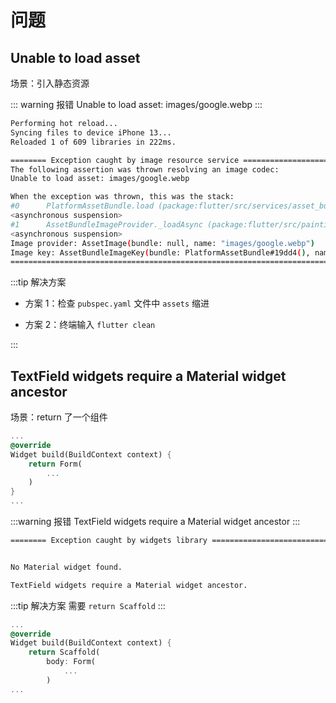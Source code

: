 # 问题

## Unable to load asset

场景：引入静态资源

::: warning 报错
Unable to load asset: images/google.webp
:::

```bash
Performing hot reload...
Syncing files to device iPhone 13...
Reloaded 1 of 609 libraries in 222ms.

======== Exception caught by image resource service ================================================
The following assertion was thrown resolving an image codec:
Unable to load asset: images/google.webp

When the exception was thrown, this was the stack:
#0      PlatformAssetBundle.load (package:flutter/src/services/asset_bundle.dart:224:7)
<asynchronous suspension>
#1      AssetBundleImageProvider._loadAsync (package:flutter/src/painting/image_provider.dart:672:14)
<asynchronous suspension>
Image provider: AssetImage(bundle: null, name: "images/google.webp")
Image key: AssetBundleImageKey(bundle: PlatformAssetBundle#19dd4(), name: "images/google.webp", scale: 1.0)
====================================================================================================
```

:::tip 解决方案

- 方案 1：检查 `pubspec.yaml` 文件中 `assets` 缩进

- 方案 2：终端输入 `flutter clean`

:::

## TextField widgets require a Material widget ancestor

场景：return 了一个组件

```dart
...
@override
Widget build(BuildContext context) {
    return Form(
        ...
    )
}
...
```

:::warning 报错
TextField widgets require a Material widget ancestor
:::

```bash
======== Exception caught by widgets library =======================================================


No Material widget found.

TextField widgets require a Material widget ancestor.
```

:::tip 解决方案
需要 `return Scaffold`
:::

```dart {4}
...
@override
Widget build(BuildContext context) {
    return Scaffold(
        body: Form(
            ...
        )
...
```
